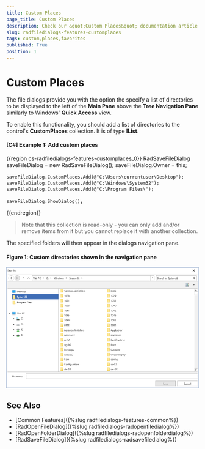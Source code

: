 ```yaml
---
title: Custom Places
page_title: Custom Places
description: Check our &quot;Custom Places&quot; documentation article for the RadFileDialogs {{ site.framework_name }} control.
slug: radfiledialogs-features-customplaces
tags: custom,places,favorites
published: True
position: 1
---
```


# Custom Places

The file dialogs provide you with the option the specify a list of directories to be displayed to the left of the **Main Pane** above the **Tree Navigation Pane** similarly to Windows' **Quick Access** view.

To enable this functionality, you should add a list of directories to the control's **CustomPlaces** collection. It is of type **IList<string>**.

#### [C#] Example 1: Add custom places  
{{region cs-radfiledialogs-features-customplaces_0}} 
    RadSaveFileDialog saveFileDialog = new RadSaveFileDialog(); 
    saveFileDialog.Owner = this;

    saveFileDialog.CustomPlaces.Add(@"C:\Users\currentuser\Desktop");
    saveFileDialog.CustomPlaces.Add(@"C:\Windows\System32");
    saveFileDialog.CustomPlaces.Add(@"C:\Program Files\");

    saveFileDialog.ShowDialog();    
{{endregion}}

> Note that this collection is read-only - you can only add and/or remove items from it but you cannot replace it with another collection.

The specified folders will then appear in the dialogs navigation pane.

#### Figure 1: Custom directories shown in the navigation pane

![Custom directories shown in the navigation pane](images/FileDialogs_CustomPlaces.png)

## See Also

* [Common Features]({%slug radfiledialogs-features-common%})
* [RadOpenFileDialog]({%slug radfiledialogs-radopenfiledialog%})
* [RadOpenFolderDialog]({%slug radfiledialogs-radopenfolderdialog%})
* [RadSaveFileDialog]({%slug radfiledialogs-radsavefiledialog%})